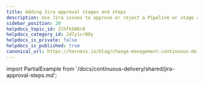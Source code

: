 ```yaml
---
title: Adding Jira approval stages and steps
description: Use Jira issues to approve or reject a Pipeline or stage at any point in its execution.
sidebar_position: 20
helpdocs_topic_id: 2lhfk506r8
helpdocs_category_id: 2d7y1cr09y
helpdocs_is_private: false
helpdocs_is_published: true
canonical_url: https://harness.io/blog/change-management-continuous-delivery
---
```


import PartialExample from '/docs/continuous-delivery/shared/jira-approval-steps.md';

<PartialExample name="jira-approval" />